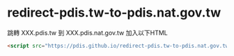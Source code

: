 # redirect-pdis.tw-to-pdis.nat.gov.tw

跳轉 XXX.pdis.tw 到 XXX.pdis.nat.gov.tw
加入以下HTML
```html
<script src="https://pdis.github.io/redirect-pdis.tw-to-pdis.nat.gov.tw/redirect.js"></script>
```
